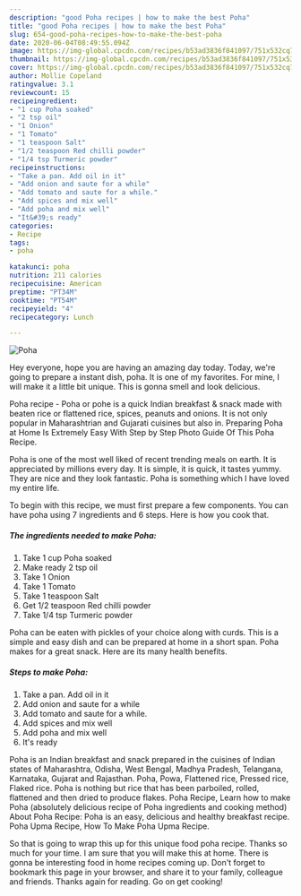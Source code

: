 ```yaml
---
description: "good Poha recipes | how to make the best Poha"
title: "good Poha recipes | how to make the best Poha"
slug: 654-good-poha-recipes-how-to-make-the-best-poha
date: 2020-06-04T08:49:55.094Z
image: https://img-global.cpcdn.com/recipes/b53ad3836f841097/751x532cq70/poha-recipe-main-photo.jpg
thumbnail: https://img-global.cpcdn.com/recipes/b53ad3836f841097/751x532cq70/poha-recipe-main-photo.jpg
cover: https://img-global.cpcdn.com/recipes/b53ad3836f841097/751x532cq70/poha-recipe-main-photo.jpg
author: Mollie Copeland
ratingvalue: 3.1
reviewcount: 15
recipeingredient:
- "1 cup Poha soaked"
- "2 tsp oil"
- "1 Onion"
- "1 Tomato"
- "1 teaspoon Salt"
- "1/2 teaspoon Red chilli powder"
- "1/4 tsp Turmeric powder"
recipeinstructions:
- "Take a pan. Add oil in it"
- "Add onion and saute for a while"
- "Add tomato and saute for a while."
- "Add spices and mix well"
- "Add poha and mix well"
- "It&#39;s ready"
categories:
- Recipe
tags:
- poha

katakunci: poha 
nutrition: 211 calories
recipecuisine: American
preptime: "PT34M"
cooktime: "PT54M"
recipeyield: "4"
recipecategory: Lunch

---
```



![Poha](https://img-global.cpcdn.com/recipes/b53ad3836f841097/751x532cq70/poha-recipe-main-photo.jpg)

Hey everyone, hope you are having an amazing day today. Today, we're going to prepare a instant dish, poha. It is one of my favorites. For mine, I will make it a little bit unique. This is gonna smell and look delicious.

Poha recipe - Poha or pohe is a quick Indian breakfast &amp; snack made with beaten rice or flattened rice, spices, peanuts and onions. It is not only popular in Maharashtrian and Gujarati cuisines but also in. Preparing Poha at Home Is Extremely Easy With Step by Step Photo Guide Of This Poha Recipe.

Poha is one of the most well liked of recent trending meals on earth. It is appreciated by millions every day. It is simple, it is quick, it tastes yummy. They are nice and they look fantastic. Poha is something which I have loved my entire life.


To begin with this recipe, we must first prepare a few components. You can have poha using 7 ingredients and 6 steps. Here is how you cook that.

<!--inarticleads1-->

##### The ingredients needed to make Poha:

1. Take 1 cup Poha soaked
1. Make ready 2 tsp oil
1. Take 1 Onion
1. Take 1 Tomato
1. Take 1 teaspoon Salt
1. Get 1/2 teaspoon Red chilli powder
1. Take 1/4 tsp Turmeric powder


Poha can be eaten with pickles of your choice along with curds. This is a simple and easy dish and can be prepared at home in a short span. Poha makes for a great snack. Here are its many health benefits. 

<!--inarticleads2-->

##### Steps to make Poha:

1. Take a pan. Add oil in it
1. Add onion and saute for a while
1. Add tomato and saute for a while.
1. Add spices and mix well
1. Add poha and mix well
1. It&#39;s ready


Poha is an Indian breakfast and snack prepared in the cuisines of Indian states of Maharashtra, Odisha, West Bengal, Madhya Pradesh, Telangana, Karnataka, Gujarat and Rajasthan. Poha, Powa, Flattened rice, Pressed rice, Flaked rice. Poha is nothing but rice that has been parboiled, rolled, flattened and then dried to produce flakes. Poha Recipe, Learn how to make Poha (absolutely delicious recipe of Poha ingredients and cooking method) About Poha Recipe: Poha is an easy, delicious and healthy breakfast recipe. Poha Upma Recipe, How To Make Poha Upma Recipe. 

So that is going to wrap this up for this unique food poha recipe. Thanks so much for your time. I am sure that you will make this at home. There is gonna be interesting food in home recipes coming up. Don't forget to bookmark this page in your browser, and share it to your family, colleague and friends. Thanks again for reading. Go on get cooking!
